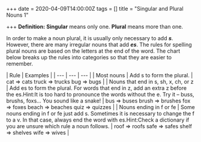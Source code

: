 +++
date = 2020-04-09T14:00:00Z
tags = []
title = "Singular and Plural Nouns 1"

+++
**Definition:** **Singular** means only one. **Plural** means more than one.

In order to make a noun plural, it is usually only necessary to add **_s_**. However, there are many irregular nouns that add **_es_**. The rules for spelling plural nouns are based on the letters at the end of the word. The chart below breaks up the rules into categories so that they are easier to remember.

| Rule | Examples |
| --- | --- | --- |
| Most nouns | Add s to form the plural. | cat ⇒ cats   truck ⇒ trucks  bug ⇒ bugs |
| Nouns that end in s, sh, x, ch, or z | Add es to form the plural. For words that end in z, add an extra z before the es.Hint:It is too hard to pronounce the words without the e. Try it – buss, brushs, foxs... You sound like a snake! | bus ⇒ buses  brush ⇒ brushes fox ⇒ foxes   beach ⇒ beaches   quiz ⇒ quizzes |
| Nouns ending in f or fe | Some nouns ending in f or fe just add s. Sometimes it is necessary to change the f to a v. In that case, always end the word with es.Hint:Check a dictionary if you are unsure which rule a noun follows. | roof ⇒ roofs  safe ⇒ safes  shelf ⇒ shelves wife ⇒ wives |
